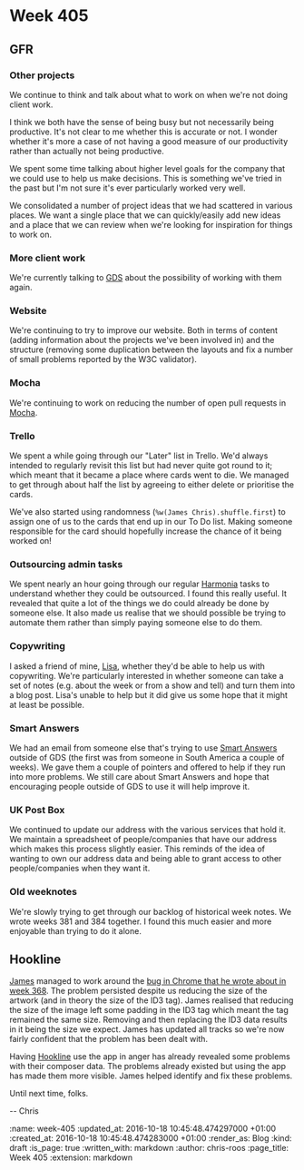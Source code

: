 Week 405
========

## GFR

### Other projects

We continue to think and talk about what to work on when we're not doing client work.

I think we both have the sense of being busy but not necessarily being productive. It's not clear to me whether this is accurate or not. I wonder whether it's more a case of not having a good measure of our productivity rather than actually not being productive.

We spent some time talking about higher level goals for the company that we could use to help us make decisions. This is something we've tried in the past but I'm not sure it's ever particularly worked very well.

We consolidated a number of project ideas that we had scattered in various places. We want a single place that we can quickly/easily add new ideas and a place that we can review when we're looking for inspiration for things to work on.

### More client work

We're currently talking to [GDS][gds] about the possibility of working with them again.

### Website

We're continuing to try to improve our website. Both in terms of content (adding information about the projects we've been involved in) and the structure (removing some duplication between the layouts and fix a number of small problems reported by the W3C validator).

### Mocha

We're continuing to work on reducing the number of open pull requests in [Mocha][mocha].

### Trello

We spent a while going through our "Later" list in Trello. We'd always intended to regularly revisit this list but had never quite got round to it; which meant that it became a place where cards went to die. We managed to get through about half the list by agreeing to either delete or prioritise the cards.

We've also started using randomness (`%w(James Chris).shuffle.first`) to assign one of us to the cards that end up in our To Do list. Making someone responsible for the card should hopefully increase the chance of it being worked on!

### Outsourcing admin tasks

We spent nearly an hour going through our regular [Harmonia][harmonia] tasks to understand whether they could be outsourced. I found this really useful. It revealed that quite a lot of the things we do could already be done by someone else. It also made us realise that we should possible be trying to automate them rather than simply paying someone else to do them.

### Copywriting

I asked a friend of mine, [Lisa][lisa-martin], whether they'd be able to help us with copywriting. We're particularly interested in whether someone can take a set of notes (e.g. about the week or from a show and tell) and turn them into a blog post. Lisa's unable to help but it did give us some hope that it might at least be possible.

### Smart Answers

We had an email from someone else that's trying to use [Smart Answers][smart-answers] outside of GDS (the first was from someone in South America a couple of weeks). We gave them a couple of pointers and offered to help if they run into more problems. We still care about Smart Answers and hope that encouraging people outside of GDS to use it will help improve it.

### UK Post Box

We continued to update our address with the various services that hold it. We maintain a spreadsheet of people/companies that have our address which makes this process slightly easier. This reminds of the idea of wanting to own our address data and being able to grant access to other people/companies when they want it.

### Old weeknotes

We're slowly trying to get through our backlog of historical week notes. We wrote weeks 381 and 384 together. I found this much easier and more enjoyable than trying to do it alone.

## Hookline

[James][james-mead] managed to work around the [bug in Chrome that he wrote about in week 368][week-368-chrome-bug]. The problem persisted despite us reducing the size of the artwork (and in theory the size of the ID3 tag). James realised that reducing the size of the image left some padding in the ID3 tag which meant the tag remained the same size. Removing and then replacing the ID3 data results in it being the size we expect. James has updated all tracks so we're now fairly confident that the problem has been dealt with.

Having [Hookline][hookline] use the app in anger has already revealed some problems with their composer data. The problems already existed but using the app has made them more visible. James helped identify and fix these problems.

Until next time, folks.

-- Chris

[gds]: http://digital.cabinetoffice.gov.uk/
[Harmonia]: https://harmonia.io/
[Hookline]: http://hookline.tv/
[james-mead]: /james-mead
[lisa-martin]: https://lisaamartin.wordpress.com/
[mocha]: https://github.com/freerange/mocha
[smart-answers]: https://github.com/alphagov/smart-answers
[week-368-chrome-bug]: /week-368-google-chrome-bug

:name: week-405
:updated_at: 2016-10-18 10:45:48.474297000 +01:00
:created_at: 2016-10-18 10:45:48.474283000 +01:00
:render_as: Blog
:kind: draft
:is_page: true
:written_with: markdown
:author: chris-roos
:page_title: Week 405
:extension: markdown
